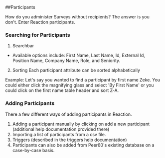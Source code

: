 
##Participants

How do you administer Surveys without recipients? The answer is you don't. Enter Reaction participants. 

### Searching for Participants

1. Searchbar
  * Available options include: First Name, Last Name, Id, External Id, Position Name, Company Name, Role, and Seniority.
2. Sorting
  Each participant attribute can be sorted alphabetically

Example: Let's say you wanted to find a participant by first name Zeke. You could either click the magnifying glass and select 'By First Name' or you could click on the first name table header and sort Z-A.

### Adding Participants

There a few different ways of adding participants in Reaction.

1. Adding a participant manually by clicking on add a new participant (additional help documentation provided there)
2. Importing a list of participants from a csv file.
3. Triggers (described in the triggers help documentation)
4. Participants can also be added from Peer60's existing database on a case-by-case basis.
